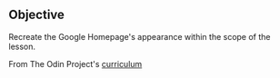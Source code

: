 ## Objective
Recreate the Google Homepage's appearance within the scope of the lesson.

From The Odin Project's [curriculum](http://www.theodinproject.com/courses/web-development-101/lessons/html-css)